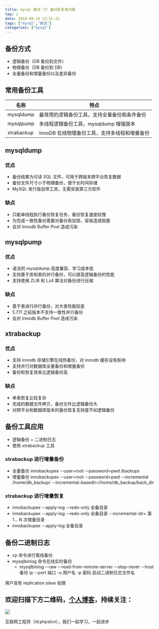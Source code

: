 ```yaml
---
title: mysql 面试（7）备份恢复类问题
top: 1
date: 2019-09-18 13:51:22
tags: ["mysql","面试"]
categories: ["mysql"]
---
```


## 备份方式

* 逻辑备份（DB 备份到文件）
* 物理备份（DB 备份到 DB）
* 全量备份和增量备份以及差异备份

## 常用备份工具

|名称|特点|
|-|-|
|mysqldump|最常用的逻辑备份工具，支持全量备份和条件备份|
|mysqlpump|多线程逻辑备份工具，mysqldump 增强版本|
|xtrabackup|InnoDB 在线物理备份工具，支持多线程和增量备份|

## mysqldump

### 优点

* 备份结果为可读 SQL 文件，可用于跨版本跨平台恢复数据
* 备份文件尺寸小于物理备份，便于长时间存储
* MySQL 发行版自带工具，无需安装第三方软件

### 缺点

* 只能单线程执行备份恢复任务，备份恢复速度较慢
* 为完成一致性备份需要对备份表加锁，容易造成阻塞
* 会对 Innodb Buffer Pool 造成污染

## mysqlpump

### 优点

* 语法同 mysqldump 高度兼容、学习成本低
* 支持基于库和表的并行备份，可以提高逻辑备份的性能
* 支持使用 ZLIB 和 Lz4 算法对备份进行压缩

### 缺点

* 基于表进行并行备份，对大表性能较差
* 5.7.11 之前版本不支持一致性并行备份
* 会对 Innodb Buffer Pool 造成污染

## xtrabackup

### 优点

* 支持 innodb 存储引擎在线热备份，对 innodb 缓存没有影响
* 支持并行对数据库全量备份和增量备份
* 备份和恢复效率比逻辑备份高

### 缺点

* 单表恢复比较复杂
* 完成的数据文件拷贝，备份文件比逻辑备份大
* 对跨平台和数据库版本的备份恢复支持度不如逻辑备份

## 备份工具应用

* 逻辑备份 + 二进制日志
* 使用 xtrabackup 工具

### xtrabackup 进行增量备份

* 全量备份 innobackupex --user=root --password=pwd /backups
* 增量备份 innobackupex --user=root --password=pwd --incremental /home/db_backup/ --incremental-basedir=/home/db_backup/back_dir

### xtrabackup 进行增量恢复

* innobackupex --apply-log --redo-only 全备目录
* innobackupex --apply-log --redo-only 全备目录 --incremental-dir= 第 1... N 次增量目录
* innobackupex --apply-log 全备目录

## 备份二进制日志

* cp 命令进行离线备份
* mysqlbinlog 命令在线实时备份
  + mysqlbinlog --raw --read-from-remote-server --stop-never --host 备份 ip --port 端口 -u 用户名 -p 密码 启动二进制日志文件名

用户具有 replication slave 权限

## 欢迎扫描下方二维码，[个人博客](https://www.phpst.cn)，持续关注：

![](https://ww1.sinaimg.cn/large/a616b9a4gy1g4xzv954a4j20760763yo.jpg)

互联网工程师（id:phpstcn），我们一起学习，一起进步
